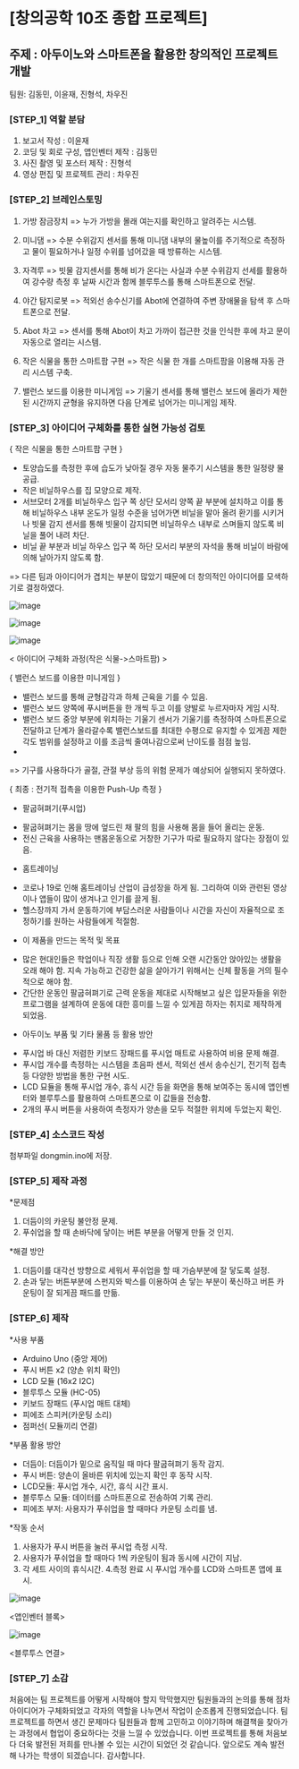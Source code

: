 # [창의공학 10조 종합 프로젝트] 
## 주제 : 아두이노와 스마트폰을 활용한 창의적인 프로젝트 개발

팀원: 김동민, 이윤재, 진형석, 차우진

### [STEP_1] 역할 분담

1. 보고서 작성 : 이윤재 
2. 코딩 및 회로 구성, 앱인벤터 제작 : 김동민
3. 사진 촬영 및 포스터 제작 : 진형석
4. 영상 편집 및 프로젝트 관리 : 차우진




### [STEP_2] 브레인스토밍

1. 가방 잠금장치 => 누가 가방을 몰래 여는지를 확인하고 알려주는 시스템.

2. 미니댐 => 수분 수위감지 센서를 통해 미니댐 내부의 물높이를 주기적으로 측정하고 물이 필요하거나 일정 수위를 넘어갔을 때 방류하는 시스템.

3. 자격루 => 빗물 감지센서를 통해 비가 온다는 사실과 수분 수위감지 선세를 활용하여 강수량 측정 후 날짜 시간과 함께 블루투스를 통해 스마트폰으로 전달. 

4. 야간 탐지로봇 => 적외선 송수신기를 Abot에 연결하여 주변 장애물을 탐색 후 스마트폰으로 전달.

5. Abot 차고 => 센서를 통해 Abot이 차고 가까이 접근한 것을 인식한 후에 차고 문이 자동으로 열리는 시스템.

6. 작은 식물을 통한 스마트팜 구현 => 작은 식물 한 개를 스마트팜을 이용해 자동 관리 시스템 구축.

7. 밸런스 보드를 이용한 미니게임 => 기울기 센서를 통해 밸런스 보드에 올라가 제한된 시간까지 균형을 유지하면 다음 단계로 넘어가는 미니게임 제작.






### [STEP_3] 아이디어 구체화를 통한 실현 가능성 검토


{ 작은 식물을 통한 스마트팜 구현 }

- 토양습도를 측정한 후에 습도가 낮아질 경우 자동 물주기 시스템을 통한 일정량 물 공급.
- 작은 비닐하우스를 집 모양으로 제작.
- 서브모터 2개를 비닐하우스 입구 쪽 상단 모서리 양쪽 끝 부분에 설치하고 이를 통해 비닐하우스 내부 온도가 일정 수준을 넘어가면 비닐을 말아 올려 환기를 시키거나 빗물 감지 센서를 통해 빗물이 감지되면 비닐하우스 내부로 스며들지 않도록 비닐을 풀어 내려 차단.
- 비닐 끝 부분과 비닐 하우스 입구 쪽 하단 모서리 부분의 자석을 통해 비닐이 바람에 의해 날아가지 않도록 함.

=> 다른 팀과 아이디어가 겹치는 부분이 많았기 때문에 더 창의적인 아이디어를 모색하기로 결정하였다.

![image](https://github.com/user-attachments/assets/27dd138e-121d-41e7-ae4c-77d2d22100ed)

![image](https://github.com/user-attachments/assets/c90ba9b5-0b2c-4fae-99fe-0ae66b67518c)


![image](https://github.com/user-attachments/assets/2855a80c-9756-429e-80d4-3ccf93a4a035)

< 아이디어 구체화 과정(작은 식물->스마트팜) >

{ 밸런스 보드를 이용한 미니게임 }

- 밸런스 보드를 통해 균형감각과 하체 근육을 기를 수 있음.
- 밸런스 보드 양쪽에 푸시버튼을 한 개씩 두고 이를 양발로 누르자마자 게임 시작.
- 밸런스 보드 중앙 부분에 위치하는 기울기 센서가 기울기를 측정하여 스마트폰으로 전달하고 단계가 올라갈수록 밸런스보드를 최대한 수평으로 유지할 수 있게끔 제한 각도 범위를 설정하고 이를 조금씩 줄여나감으로써 난이도를 점점 높임.
- 
=> 기구를 사용하다가 골절, 관절 부상 등의 위험 문제가 예상되어 실행되지 못하였다.


{ 최종 : 전기적 접촉을 이용한 Push-Up 측정 }

* 팔굽혀펴기(푸시업)

- 팔굽혀펴기는 몸을 땅에 엎드린 채 팔의 힘을 사용해 몸을 들어 올리는 운동.
- 전신 근육을 사용하는 맨몸운동으로 거창한 기구가 따로 필요하지 않다는 장점이 있음.

* 홈트레이닝

- 코로나 19로 인해 홈트레이닝 산업이 급성장을 하게 됨. 그리하여 이와 관련된 영상이나 앱들이 많이 생겨나고 인기를 끌게 됨. 
- 헬스장까지 가서 운동하기에 부담스러운 사람들이나 시간을 자신이 자율적으로 조정하기를 원하는 사람들에게 적절함. 

* 이 제품을 만드는 목적 및 목표

- 많은 현대인들은 학업이나 직장 생활 등으로 인해 오랜 시간동안 앉아있는 생활을 오래 해야 함. 지속 가능하고 건강한 삶을 살아가기 위해서는 신체 활동을 거의 필수적으로 해야 함.
- 간단한 운동인 팔굽혀펴기로 근력 운동을 제대로 시작해보고 싶은 입문자들을 위한 프로그램을 설계하여 운동에 대한 흥미를 느낄 수 있게끔 하자는 취지로 제작하게 되었음.

* 아두이노 부품 및 기타 물품 등 활용 방안

- 푸시업 바 대신 저렴한 키보드 장패드를 푸시업 매트로 사용하여 비용 문제 해결.
- 푸시업 개수를 측정하는 시스템을 초음파 센서, 적외선 센서 송수신기, 전기적 접촉 등 다양한 방법을 통한 구현 시도.
- LCD 묘듈을 통해 푸시업 개수, 휴식 시간 등을 화면을 통해 보여주는 동시에 앱인벤터와 블루투스를 활용하여 스마트폰으로 이 값들을 전송함.
- 2개의 푸시 버튼을 사용하여 측정자가 양손을 모두 적절한 위치에 두었는지 확인.

### [STEP_4] 소스코드 작성
첨부파일 dongmin.ino에 저장.

### [STEP_5] 제작 과정
*문제점
1. 더듬이의 카운팅 불안정 문제.
2. 푸쉬업을 할 때 손바닥에 닿이는 버튼 부분을 어떻게 만들 것 인지.

*해결 방안
1. 더듬이를 대각선 방향으로 세워서 푸쉬업을 할 때 가슴부분에 잘 닿도록 설정.
2. 손과 닿는 버튼부분에 스펀지와 박스를 이용하여 손 닿는 부분이 푹신하고 버튼 카운팅이 잘 되게끔 패드를 만듦.


### [STEP_6] 제작

*사용 부품
- Arduino Uno (중앙 제어)
- 푸시 버튼 x2 (양손 위치 확인)
- LCD 모듈 (16x2 I2C)
- 블루투스 모듈 (HC-05)
- 키보드 장패드 (푸시업 매트 대체)
- 피에조 스피커(카운팅 소리)
- 점퍼선( 모듈끼리 연결)

*부품 활용 방안
- 더듬이: 더듬이가 밑으로 움직일 때 마다 팔굽혀펴기 동작 감지.
- 푸시 버튼: 양손이 올바른 위치에 있는지 확인 후 동작 시작.
- LCD모듈: 푸시업 개수, 시간, 휴식 시간 표시.
- 블루투스 모듈: 데이터를 스마트폰으로 전송하여 기록 관리.
- 피에조 부저: 사용자가 푸쉬업을 할 때마다 카운팅 소리를 냄.

*작동 순서 
1. 사용자가 푸시 버튼을 눌러 푸시업 측정 시작.
2. 사용자가 푸쉬업을 할 때마다 1씩 카운팅이 됨과 동시에 시간이 지남.
3. 각 세트 사이의 휴식시간.
4.측정 완료 시 푸시업 개수를 LCD와 스마트폰 앱에 표시.

![image](https://github.com/user-attachments/assets/946753f4-b352-44c1-9f28-a582c0852ffc)

<앱인벤터 블록>

![image](https://github.com/user-attachments/assets/7d41db03-7516-4f0f-bb01-db5636cbc74c)


<블루투스 연결>


### [STEP_7] 소감
처음에는 팀 프로젝트를 어떻게 시작해야 할지 막막했지만 팀원들과의 논의를 통해 점차 아이디어가 구체화되었고 각자의 역할을 나누면서 작업이 순조롭게 진행되었습니다. 
팀 프로젝트를 하면서 생긴 문제마다 팀원들과 함께 고민하고 이야기하며 해결책을 찾아가는 과정에서 협업이 중요하다는 것을 느낄 수 있었습니다.
이번 프로젝트를 통해 처음보다 더욱 발전된 저희를 만나볼 수 있는 시간이 되었던 것 같습니다. 앞으로도 계속 발전해 나가는 학생이 되겠습니다. 감사합니다.
